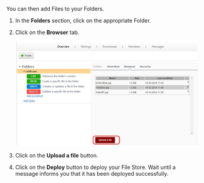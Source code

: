 You can then add Files to your Folders.

1. In the **Folders** section, click on the appropriate Folder.
2. Click on the **Browser** tab.

	![Browser](images/04.jpg "Browser")

3. Click on the **Upload a file** button.
4. Click on the **Deploy** button to deploy your File Store. Wait until a message informs you that it has been deployed successfully.

